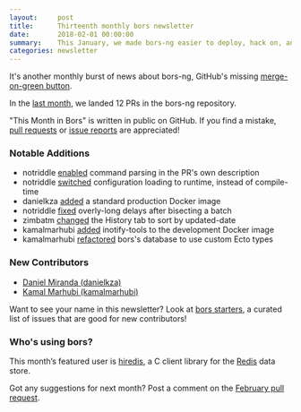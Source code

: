 ```yaml
---
layout:     post
title:      Thirteenth monthly bors newsletter
date:       2018-02-01 00:00:00
summary:    This January, we made bors-ng easier to deploy, hack on, and debug.
categories: newsletter
---
```


It's another monthly burst of news about bors-ng,
GitHub's missing [merge-on-green button](https://twitter.com/sgrif/status/936448446566866945).

In the [last month](https://github.com/bors-ng/bors-ng/pulls?utf8=%E2%9C%93&q=is%3Apr%20is%3Aclosed%20closed%3A2018-01-01..2018-01-31),
we landed 12 PRs in the bors-ng repository.

"This Month in Bors" is written in public on GitHub.
If you find a mistake, [pull requests] or [issue reports] are appreciated!

[pull requests]: https://github.com/bors-ng/bors-ng.github.io/pulls
[issue reports]: https://github.com/bors-ng/bors-ng.github.io/issues


### Notable Additions

* notriddle [enabled](https://github.com/bors-ng/bors-ng/pull/328) command parsing in the PR's own description
* notriddle [switched](https://github.com/bors-ng/bors-ng/pull/329) configuration loading to runtime, instead of compile-time
* danielkza [added](https://github.com/bors-ng/bors-ng/pull/333) a standard production Docker image
* notriddle [fixed](https://github.com/bors-ng/bors-ng/pull/337) overly-long delays after bisecting a batch
* zimbatm [changed](https://github.com/bors-ng/bors-ng/pull/338) the History tab to sort by updated-date
* kamalmarhubi [added](https://github.com/bors-ng/bors-ng/pull/340) inotify-tools to the development Docker image
* kamalmarhubi [refactored](https://github.com/bors-ng/bors-ng/pull/341) bors's database to use custom Ecto types


### New Contributors

* [Daniel Miranda (danielkza)](https://github.com/danielkza)
* [Kamal Marhubi (kamalmarhubi)](https://github.com/kamalmarhubi)

Want to see your name in this newsletter? Look at [bors starters](https://bors.tech/starters/), a curated list of issues that are good for new contributors!


### Who's using bors?

This month’s featured user is [hiredis](https://github.com/redis/hiredis),
a C client library for the [Redis](http://redis.io) data store.

Got any suggestions for next month?
Post a comment on the [February pull request](https://github.com/bors-ng/bors-ng.github.io/pull/38).
